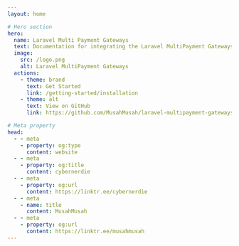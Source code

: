 ```yaml
---
layout: home

# Hero section
hero:
  name: Laravel Multi Payment Gateways
  text: Documentation for integrating the Laravel MultiPayment Gateways Package.
  image:
    src: /logo.png
    alt: Laravel MultiPayment Gateways
  actions:
    - theme: brand
      text: Get Started
      link: /getting-started/installation
    - theme: alt
      text: View on GitHub
      link: https://github.com/MusahMusah/laravel-multipayment-gateways

# Meta property
head:
  - - meta
    - property: og:type
      content: website
  - - meta
    - property: og:title
      content: cybernerdie
  - - meta
    - property: og:url
      content: https://linktr.ee/cybernerdie
  - - meta
    - name: title
      content: MusahMusah
  - - meta
    - property: og:url
      content: https://linktr.ee/musahmusah
---
```

